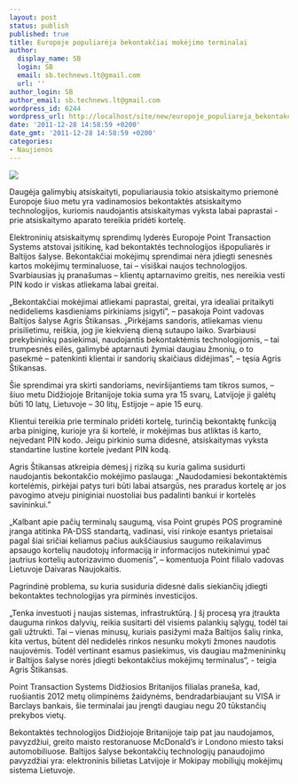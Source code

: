 ```yaml
---
layout: post
status: publish
published: true
title: Europoje populiarėja bekontakčiai mokėjimo terminalai
author:
  display_name: SB
  login: SB
  email: sb.technews.lt@gmail.com
  url: ''
author_login: SB
author_email: sb.technews.lt@gmail.com
wordpress_id: 6244
wordpress_url: http://localhost/site/new/europoje_populiareja_bekontakciai_mokejimo_terminalai/
date: '2011-12-28 14:58:59 +0200'
date_gmt: '2011-12-28 14:58:59 +0200'
categories:
- Naujienos
---
```

<div class="imgright"><img src="http://technews.lt/upload/bekontaktes_technologijos2.jpg"  /></div>
<p>Daugėja galimybių atsiskaityti, populiariausia tokio atsiskaitymo priemonė Europoje šiuo metu yra vadinamosios bekontaktės atsiskaitymo technologijos, kuriomis naudojantis atsiskaitymas vyksta labai paprastai - prie atsiskaitymo aparato tereikia pridėti kortelę.</p>
<p>Elektroninių atsiskaitymų sprendimų lyderės Europoje Point Transaction Systems atstovai įsitikinę, kad bekontaktės technologijos išpopuliarės ir Baltijos šalyse. Bekontakčiai mokėjimų sprendimai nėra įdiegti senesnės kartos mokėjimų terminaluose, tai – visiškai naujos technologijos. Svarbiausias jų pranašumas – klientų aptarnavimo greitis, nes nereikia vesti PIN kodo ir viskas atliekama labai greitai.</p>
<p>„Bekontakčiai mokėjimai atliekami paprastai, greitai, yra idealiai pritaikyti nedideliems kasdieniams pirkiniams įsigyti”, – pasakoja Point vadovas Baltijos šalyse Agris Štikansas. „Pirkėjams sandoris, atliekamas vienu prisilietimu, reiškia, jog jie kiekvieną dieną sutaupo laiko. Svarbiausi prekybininkų pasiekimai, naudojantis bekontaktėmis technologijomis, – tai trumpesnės eilės, galimybė aptarnauti žymiai daugiau žmonių, o to pasekmė – patenkinti klientai ir sandorių skaičiaus didėjimas”, – tęsia Agris Štikansas.</p>
<p>Šie sprendimai yra skirti sandoriams, neviršijantiems tam tikros sumos, – šiuo metu Didžiojoje Britanijoje tokia suma yra 15 svarų, Latvijoje ji galėtų būti 10 latų, Lietuvoje – 30 litų, Estijoje – apie 15 eurų.</p>
<p>Klientui tereikia prie terminalo pridėti kortelę, turinčią bekontaktę funkciją arba piniginę, kurioje yra ši kortelė, ir mokėjimas bus atliktas iš karto, neįvedant PIN kodo. Jeigu pirkinio suma didesnė, atsiskaitymas vyksta standartine lustine kortele įvedant PIN kodą.</p>
<p>Agris Štikansas atkreipia dėmesį į riziką su kuria galima susidurti naudojantis bekontakčio mokėjimo paslauga: „Naudodamiesi bekontaktėmis kortelėmis, pirkėjai patys turi būti labai atsargūs, nes praradus kortelę ar jos pavogimo atveju piniginiai nuostoliai bus padalinti bankui ir kortelės savininkui.”</p>
<p>„Kalbant apie pačių terminalų saugumą, visa Point grupės POS programinė įranga atitinka PA-DSS standartą, vadinasi, visi rinkoje esantys prietaisai pagal šiai sričiai keliamus pačius aukščiausius saugumo reikalavimus apsaugo kortelių naudotojų informaciją ir informacijos nutekinimui ypač jautrius kortelių autorizavimo duomenis”, – komentuoja Point filialo vadovas Lietuvoje Daivaras Naujokaitis.</p>
<p>Pagrindinė problema, su kuria susiduria didesnė dalis siekiančių įdiegti bekontaktes technologijas yra pirminės investicijos.</p>
<p>„Tenka investuoti į naujas sistemas, infrastruktūrą. Į šį procesą yra įtraukta dauguma rinkos dalyvių, reikia susitarti dėl visiems palankių sąlygų, todėl tai gali užtrukti. Tai – vienas minusų, kuriais pasižymi maža Baltijos šalių rinka, kita vertus, būtent dėl nedidelės rinkos nesunku mokyti žmones naudotis naujovėmis. Todėl vertinant esamus pasiekimus, vis daugiau mažmenininkų ir Baltijos šalyse norės įdiegti bekontakčius mokėjimų terminalus“, - teigia Agris Štikansas.</p>
<p>Point Transaction Systems Didžiosios Britanijos filialas praneša, kad, ruošiantis 2012 metų olimpinėms žaidynėms, bendradarbiaujant su VISA ir Barclays bankais, šie terminalai jau įrengti daugiau negu 20 tūkstančių prekybos vietų.</p>
<p>Bekontaktės technologijos Didžiojoje Britanijoje taip pat jau naudojamos, pavyzdžiui, greito maisto restoranuose McDonald’s ir Londono miesto taksi automobiliuose. Baltijos šalyse bekontakčių technologijų panaudojimo pavyzdžiai yra: elektroninis bilietas Latvijoje ir Mokipay mobiliųjų mokėjimų sistema Lietuvoje.</p>
